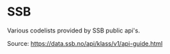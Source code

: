 ﻿# SSB
Various codelists provided by SSB public api's.

Source: https://data.ssb.no/api/klass/v1/api-guide.html

